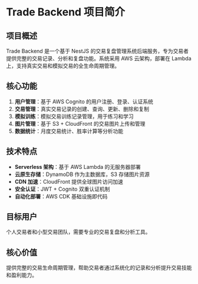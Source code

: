 # Trade Backend 项目简介

## 项目概述
Trade Backend 是一个基于 NestJS 的交易复盘管理系统后端服务，专为交易者提供完整的交易记录、分析和复盘功能。系统采用 AWS 云架构，部署在 Lambda 上，支持真实交易和模拟交易的全生命周期管理。

## 核心功能
1. **用户管理**：基于 AWS Cognito 的用户注册、登录、认证系统
2. **交易管理**：真实交易记录的创建、查询、更新、删除和复制
3. **模拟训练**：模拟交易训练记录管理，用于练习和学习
4. **图片管理**：基于 S3 + CloudFront 的交易图片上传和管理
5. **数据统计**：月度交易统计、胜率计算等分析功能

## 技术特点
- **Serverless 架构**：基于 AWS Lambda 的无服务器部署
- **云原生存储**：DynamoDB 作为主数据库，S3 存储图片资源
- **CDN 加速**：CloudFront 提供全球图片访问加速
- **安全认证**：JWT + Cognito 双重认证机制
- **自动化部署**：AWS CDK 基础设施即代码

## 目标用户
个人交易者和小型交易团队，需要专业的交易复盘和分析工具。

## 核心价值
提供完整的交易生命周期管理，帮助交易者通过系统化的记录和分析提升交易技能和盈利能力。
